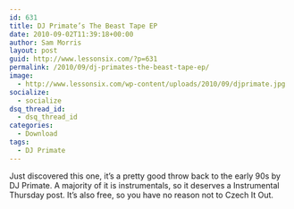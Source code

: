 ```yaml
---
id: 631
title: DJ Primate’s The Beast Tape EP
date: 2010-09-02T11:39:18+00:00
author: Sam Morris
layout: post
guid: http://www.lessonsix.com/?p=631
permalink: /2010/09/dj-primates-the-beast-tape-ep/
image:
  - http://www.lessonsix.com/wp-content/uploads/2010/09/djprimate.jpg
socialize:
  - socialize
dsq_thread_id:
  - dsq_thread_id
categories:
  - Download
tags:
  - DJ Primate
---
```

Just discovered this one, it&#8217;s a pretty good throw back to the early 90s by DJ Primate. A majority of it is instrumentals, so it deserves a Instrumental Thursday post. It&#8217;s also free, so you have no reason not to Czech It Out.